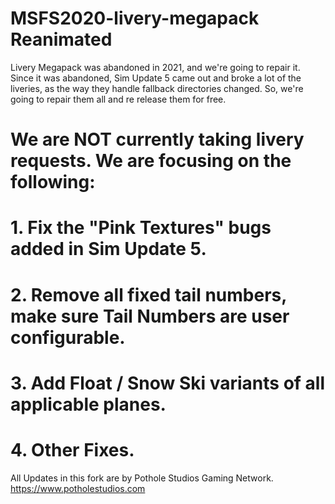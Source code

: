 # MSFS2020-livery-megapack Reanimated
Livery Megapack was abandoned in 2021, and we're going to repair it. 
Since it was abandoned, Sim Update 5 came out and broke a lot of the liveries, as the way they handle fallback directories changed. 
So, we're going to repair them all and re release them for free.

# We are NOT currently taking livery requests. We are focusing on the following:
# 1. Fix the "Pink Textures" bugs added in Sim Update 5. 
# 2. Remove all fixed tail numbers, make sure Tail Numbers are user configurable.
# 3. Add Float / Snow Ski variants of all applicable planes.
# 4. Other Fixes.

All Updates in this fork are by
Pothole Studios Gaming Network.
https://www.potholestudios.com
